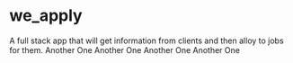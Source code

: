 # we_apply

A full stack app that will get information from clients and then alloy to jobs for them.
Another One
Another One
Another One
Another One
